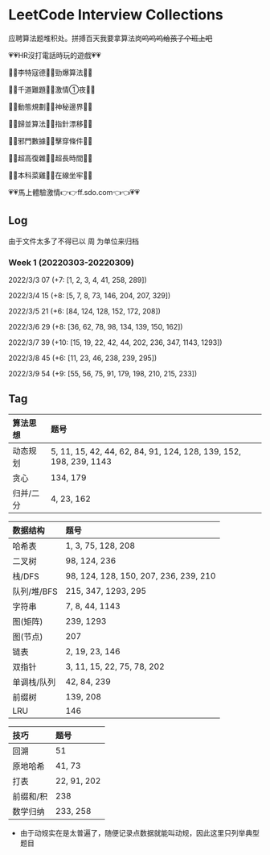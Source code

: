 # LeetCode Interview Collections

应聘算法题堆积处。拼搏百天我要拿算法岗~~呜呜呜给孩子个班上吧~~

💗💗HR沒打電話時玩的遊戲💗💗

🧡💛李特寇德💚💙勁爆算法💜🤎

💛💚千道難題💙💜激情①夜🤎🧡

💚💙動態規劃💜🤎神秘邊界🧡💛

💙💜歸並算法🤎🧡指針漂移💛💚

💜🤎邪門數據🧡💛擊穿條件💚💙

🤎🧡超高復雜💛💚超長時間💙💜

🧡💛本科菜雞💚💙在線坐牢💜🤎

💗💗馬上體驗激情👉👉ff.sdo.com👈👈💗💗

## Log

由于文件太多了不得已以 周 为单位来归档

### Week 1 (20220303-20220309)

2022/3/3 07 (+7: [1, 2, 3, 4, 41, 258, 289])

2022/3/4 15 (+8: [5, 7, 8, 73, 146, 204, 207, 329])

2022/3/5 21 (+6: [84, 124, 128, 152, 172, 208])

2022/3/6 29 (+8: [36, 62, 78, 98, 134, 139, 150, 162])

2022/3/7 39 (+10: [15, 19, 22, 42, 44, 202, 236, 347, 1143, 1293])

2022/3/8 45 (+6: [11, 23, 46, 238, 239, 295])

2022/3/9 54 (+9: [55, 56, 75, 91, 179, 198, 210, 215, 233])

## Tag

| 算法思想 | 题号 |
| :--- | :--- |
| 动态规划 | 5, 11, 15, 42, 44, 62, 84, 91, 124, 128, 139, 152, 198, 239, 1143 |
| 贪心 | 134, 179 |
| 归并/二分 | 4, 23, 162 |

| 数据结构 | 题号 |
| :--- | :--- |
| 哈希表 | 1, 3, 75, 128, 208 |
| 二叉树 | 98, 124, 236 |
| 栈/DFS | 98, 124, 128, 150, 207, 236, 239, 210 |
| 队列/堆/BFS | 215, 347, 1293, 295 |
| 字符串 | 7, 8, 44, 1143 |
| 图(矩阵) | 239, 1293 |
| 图(节点) | 207 |
| 链表 | 2, 19, 23, 146 |
| 双指针 | 3, 11, 15, 22, 75, 78, 202 |
| 单调栈/队列 | 42, 84, 239 |
| 前缀树 | 139, 208 |
| LRU | 146 |

| 技巧 | 题号 |
| :--- | :--- |
| 回溯 | 51 |
| 原地哈希 | 41, 73 |
| 打表 | 22, 91, 202 |
| 前缀和/积 | 238 |
| 数学归纳 | 233, 258 |

* 由于动规实在是太普遍了，随便记录点数据就能叫动规，因此这里只列举典型题目
